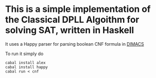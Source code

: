 # This is a simple implementation of the Classical DPLL Algoithm for solving SAT, written in Haskell

It uses a Happy parser for parsing boolean CNF formula in [DIMACS](http://www.satcompetition.org/2009/format-benchmarks2009.html)

To run it simply do

```
cabal install alex
cabal install happy
cabal run < cnf
```